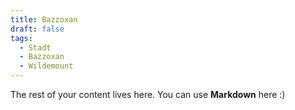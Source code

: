 ```yaml
---
title: Bazzoxan
draft: false
tags:
  - Stadt
  - Bazzoxan
  - Wildemount
---
```

 
The rest of your content lives here. You can use **Markdown** here :)